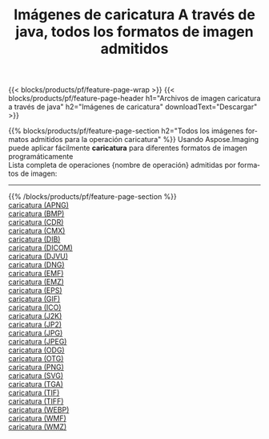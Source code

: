 ﻿---
title: Imágenes de caricatura A través de java, todos los formatos de imagen admitidos 
weight: 3920
url: /es/java/cartoonify 
lang: es
langdirlevel: 2
locales: zh-hans,ja,it,ru,de,es,fr,nl,id,lt,pl,pt,vi,tr,ko,zh-hant,ar,hi,th,sv,cs,uk,he
description: Usando Aspose.Imaging puede fácilmente caricatura imágenes a través de java
---

{{< blocks/products/pf/feature-page-wrap >}}
{{< blocks/products/pf/feature-page-header h1="Archivos de imagen caricatura a través de java" h2="Imágenes de caricatura" downloadText="Descargar" >}}


{{% blocks/products/pf/feature-page-section  h2="Todos los imágenes formatos admitidos para la operación caricatura" %}}
Usando Aspose.Imaging puede aplicar fácilmente **caricatura** para diferentes formatos de imagen programáticamente
<br/>
Lista completa de operaciones {nombre de operación} admitidas por formatos de imagen:
<hr/>
{{% /blocks/products/pf/feature-page-section %}}
<div class="container-fluid productfamilypage bg-gray">
    <div class="convertypes bg-gray agp-content section">
        <div class="container">
		<div class="row other-converters">
		    <div class='col-md-2 other-converter remove-lp remove-rp'><a href="/imaging/es/java/cartoonify/apng" >caricatura (APNG)</a></div><div class='col-md-2 other-converter remove-lp remove-rp'><a href="/imaging/es/java/cartoonify/bmp" >caricatura (BMP)</a></div><div class='col-md-2 other-converter remove-lp remove-rp'><a href="/imaging/es/java/cartoonify/cdr" >caricatura (CDR)</a></div><div class='col-md-2 other-converter remove-lp remove-rp'><a href="/imaging/es/java/cartoonify/cmx" >caricatura (CMX)</a></div><div class='col-md-2 other-converter remove-lp remove-rp'><a href="/imaging/es/java/cartoonify/dib" >caricatura (DIB)</a></div><div class='col-md-2 other-converter remove-lp remove-rp'><a href="/imaging/es/java/cartoonify/dicom" >caricatura (DICOM)</a></div><div class='col-md-2 other-converter remove-lp remove-rp'><a href="/imaging/es/java/cartoonify/djvu" >caricatura (DJVU)</a></div><div class='col-md-2 other-converter remove-lp remove-rp'><a href="/imaging/es/java/cartoonify/dng" >caricatura (DNG)</a></div><div class='col-md-2 other-converter remove-lp remove-rp'><a href="/imaging/es/java/cartoonify/emf" >caricatura (EMF)</a></div><div class='col-md-2 other-converter remove-lp remove-rp'><a href="/imaging/es/java/cartoonify/emz" >caricatura (EMZ)</a></div><div class='col-md-2 other-converter remove-lp remove-rp'><a href="/imaging/es/java/cartoonify/eps" >caricatura (EPS)</a></div><div class='col-md-2 other-converter remove-lp remove-rp'><a href="/imaging/es/java/cartoonify/gif" >caricatura (GIF)</a></div><div class='col-md-2 other-converter remove-lp remove-rp'><a href="/imaging/es/java/cartoonify/ico" >caricatura (ICO)</a></div><div class='col-md-2 other-converter remove-lp remove-rp'><a href="/imaging/es/java/cartoonify/j2k" >caricatura (J2K)</a></div><div class='col-md-2 other-converter remove-lp remove-rp'><a href="/imaging/es/java/cartoonify/jp2" >caricatura (JP2)</a></div><div class='col-md-2 other-converter remove-lp remove-rp'><a href="/imaging/es/java/cartoonify/jpg" >caricatura (JPG)</a></div><div class='col-md-2 other-converter remove-lp remove-rp'><a href="/imaging/es/java/cartoonify/jpeg" >caricatura (JPEG)</a></div><div class='col-md-2 other-converter remove-lp remove-rp'><a href="/imaging/es/java/cartoonify/odg" >caricatura (ODG)</a></div><div class='col-md-2 other-converter remove-lp remove-rp'><a href="/imaging/es/java/cartoonify/otg" >caricatura (OTG)</a></div><div class='col-md-2 other-converter remove-lp remove-rp'><a href="/imaging/es/java/cartoonify/png" >caricatura (PNG)</a></div><div class='col-md-2 other-converter remove-lp remove-rp'><a href="/imaging/es/java/cartoonify/svg" >caricatura (SVG)</a></div><div class='col-md-2 other-converter remove-lp remove-rp'><a href="/imaging/es/java/cartoonify/tga" >caricatura (TGA)</a></div><div class='col-md-2 other-converter remove-lp remove-rp'><a href="/imaging/es/java/cartoonify/tif" >caricatura (TIF)</a></div><div class='col-md-2 other-converter remove-lp remove-rp'><a href="/imaging/es/java/cartoonify/tiff" >caricatura (TIFF)</a></div><div class='col-md-2 other-converter remove-lp remove-rp'><a href="/imaging/es/java/cartoonify/webp" >caricatura (WEBP)</a></div><div class='col-md-2 other-converter remove-lp remove-rp'><a href="/imaging/es/java/cartoonify/wmf" >caricatura (WMF)</a></div><div class='col-md-2 other-converter remove-lp remove-rp'><a href="/imaging/es/java/cartoonify/wmz" >caricatura (WMZ)</a></div>
                </div>
        </div>
    </div>
</div>
<br/>
